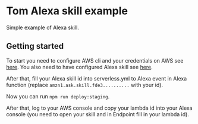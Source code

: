 # Tom Alexa skill example
Simple example of Alexa skill.

## Getting started
To start you need to configure AWS cli and your credentials on AWS see [here](https://docs.aws.amazon.com/cli/latest/userguide/cli-configure-files.html). You also need to have configured Alexa skill see [here](https://developer.amazon.com/alexa/console/ask).

After that, fill your Alexa skill id into serverless.yml to Alexa event in Alexa function (replace `amzn1.ask.skill.fde3..........` with your id).

Now you can run `npm run deploy:staging`.

 After that, log to your AWS console and copy your lambda id into your Alexa console (you need to open your skill and in Endpoint fill in your lambda id).
